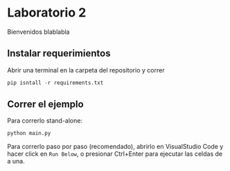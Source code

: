 # Laboratorio 2

Bienvenidos blablabla

## Instalar requerimientos


Abrir una terminal en la carpeta del repositorio y correr

```python
pip isntall -r requirements.txt
```

## Correr el ejemplo

Para correrlo stand-alone:

```bash
python main.py
```

Para correrlo paso por paso (recomendado), abrirlo en VisualStudio Code y hacer click en `Run Below`, o presionar Ctrl+Enter para ejecutar las celdas de a una. 